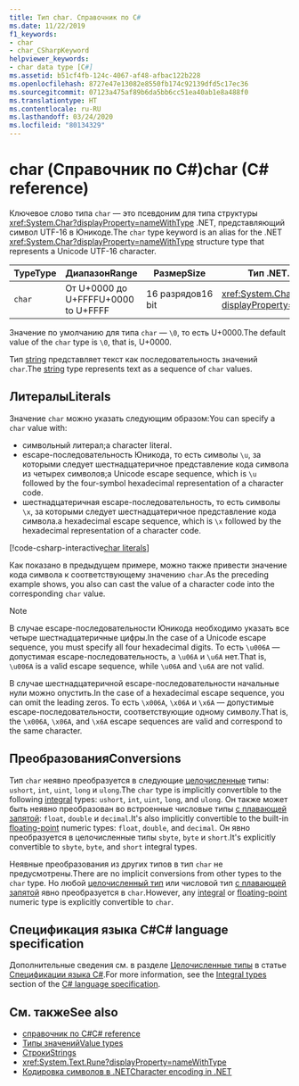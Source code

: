 ```yaml
---
title: Тип char. Справочник по C#
ms.date: 11/22/2019
f1_keywords:
- char
- char_CSharpKeyword
helpviewer_keywords:
- char data type [C#]
ms.assetid: b51cf4fb-124c-4067-af48-afbac122b228
ms.openlocfilehash: 8727e47e13082e8550fb174c92139dfd5c17ec36
ms.sourcegitcommit: 07123a475af89b6da5bb6cc51ea40ab1e8a488f0
ms.translationtype: HT
ms.contentlocale: ru-RU
ms.lasthandoff: 03/24/2020
ms.locfileid: "80134329"
---
```

# <a name="char-c-reference"></a><span data-ttu-id="769a8-102">char (Справочник по C#)</span><span class="sxs-lookup"><span data-stu-id="769a8-102">char (C# reference)</span></span>

<span data-ttu-id="769a8-103">Ключевое слово типа `char` — это псевдоним для типа структуры <xref:System.Char?displayProperty=nameWithType> .NET, представляющий символ UTF-16 в Юникоде.</span><span class="sxs-lookup"><span data-stu-id="769a8-103">The `char` type keyword is an alias for the .NET <xref:System.Char?displayProperty=nameWithType> structure type that represents a Unicode UTF-16 character.</span></span>

|<span data-ttu-id="769a8-104">Type</span><span class="sxs-lookup"><span data-stu-id="769a8-104">Type</span></span>|<span data-ttu-id="769a8-105">Диапазон</span><span class="sxs-lookup"><span data-stu-id="769a8-105">Range</span></span>|<span data-ttu-id="769a8-106">Размер</span><span class="sxs-lookup"><span data-stu-id="769a8-106">Size</span></span>|<span data-ttu-id="769a8-107">Тип .NET</span><span class="sxs-lookup"><span data-stu-id="769a8-107">.NET type</span></span>|
|----------|-----------|----------|-------------------------|
|`char`|<span data-ttu-id="769a8-108">От U+0000 до U+FFFF</span><span class="sxs-lookup"><span data-stu-id="769a8-108">U+0000 to U+FFFF</span></span>|<span data-ttu-id="769a8-109">16 разрядов</span><span class="sxs-lookup"><span data-stu-id="769a8-109">16 bit</span></span>|<xref:System.Char?displayProperty=nameWithType>|

<span data-ttu-id="769a8-110">Значение по умолчанию для типа `char` — `\0`, то есть U+0000.</span><span class="sxs-lookup"><span data-stu-id="769a8-110">The default value of the `char` type is `\0`, that is, U+0000.</span></span>

<span data-ttu-id="769a8-111">Тип [string](reference-types.md#the-string-type) представляет текст как последовательность значений `char`.</span><span class="sxs-lookup"><span data-stu-id="769a8-111">The [string](reference-types.md#the-string-type) type represents text as a sequence of `char` values.</span></span>

## <a name="literals"></a><span data-ttu-id="769a8-112">Литералы</span><span class="sxs-lookup"><span data-stu-id="769a8-112">Literals</span></span>

<span data-ttu-id="769a8-113">Значение `char` можно указать следующим образом:</span><span class="sxs-lookup"><span data-stu-id="769a8-113">You can specify a `char` value with:</span></span>

- <span data-ttu-id="769a8-114">символьный литерал;</span><span class="sxs-lookup"><span data-stu-id="769a8-114">a character literal.</span></span>
- <span data-ttu-id="769a8-115">escape-последовательность Юникода, то есть символы `\u`, за которыми следует шестнадцатеричное представление кода символа из четырех символов;</span><span class="sxs-lookup"><span data-stu-id="769a8-115">a Unicode escape sequence, which is `\u` followed by the four-symbol hexadecimal representation of a character code.</span></span>
- <span data-ttu-id="769a8-116">шестнадцатеричная escape-последовательность, то есть символы `\x`, за которыми следует шестнадцатеричное представление кода символа.</span><span class="sxs-lookup"><span data-stu-id="769a8-116">a hexadecimal escape sequence, which is `\x` followed by the hexadecimal representation of a character code.</span></span>

[!code-csharp-interactive[char literals](snippets/CharType.cs#Literals)]

<span data-ttu-id="769a8-117">Как показано в предыдущем примере, можно также привести значение кода символа к соответствующему значению `char`.</span><span class="sxs-lookup"><span data-stu-id="769a8-117">As the preceding example shows, you also can cast the value of a character code into the corresponding `char` value.</span></span>

> [!NOTE]
> <span data-ttu-id="769a8-118">В случае escape-последовательности Юникода необходимо указать все четыре шестнадцатеричные цифры.</span><span class="sxs-lookup"><span data-stu-id="769a8-118">In the case of a Unicode escape sequence, you must specify all four hexadecimal digits.</span></span> <span data-ttu-id="769a8-119">То есть `\u006A` — допустимая escape-последовательность, а `\u06A` и `\u6A` нет.</span><span class="sxs-lookup"><span data-stu-id="769a8-119">That is, `\u006A` is a valid escape sequence, while `\u06A` and `\u6A` are not valid.</span></span>
>
> <span data-ttu-id="769a8-120">В случае шестнадцатеричной escape-последовательности начальные нули можно опустить.</span><span class="sxs-lookup"><span data-stu-id="769a8-120">In the case of a hexadecimal escape sequence, you can omit the leading zeros.</span></span> <span data-ttu-id="769a8-121">То есть `\x006A`, `\x06A` и `\x6A` — допустимые escape-последовательности, соответствующие одному символу.</span><span class="sxs-lookup"><span data-stu-id="769a8-121">That is, the `\x006A`, `\x06A`, and `\x6A` escape sequences are valid and correspond to the same character.</span></span>

## <a name="conversions"></a><span data-ttu-id="769a8-122">Преобразования</span><span class="sxs-lookup"><span data-stu-id="769a8-122">Conversions</span></span>

<span data-ttu-id="769a8-123">Тип `char` неявно преобразуется в следующие [целочисленные](integral-numeric-types.md) типы: `ushort`, `int`, `uint`, `long` и `ulong`.</span><span class="sxs-lookup"><span data-stu-id="769a8-123">The `char` type is implicitly convertible to the following [integral](integral-numeric-types.md) types: `ushort`, `int`, `uint`, `long`, and `ulong`.</span></span> <span data-ttu-id="769a8-124">Он также может быть неявно преобразован во встроенные числовые типы [с плавающей запятой](floating-point-numeric-types.md): `float`, `double` и `decimal`.</span><span class="sxs-lookup"><span data-stu-id="769a8-124">It's also implicitly convertible to the built-in [floating-point](floating-point-numeric-types.md) numeric types: `float`, `double`, and `decimal`.</span></span> <span data-ttu-id="769a8-125">Он явно преобразуется в целочисленные типы `sbyte`, `byte` и `short`.</span><span class="sxs-lookup"><span data-stu-id="769a8-125">It's explicitly convertible to `sbyte`, `byte`, and `short` integral types.</span></span>

<span data-ttu-id="769a8-126">Неявные преобразования из других типов в тип `char` не предусмотрены.</span><span class="sxs-lookup"><span data-stu-id="769a8-126">There are no implicit conversions from other types to the `char` type.</span></span> <span data-ttu-id="769a8-127">Но любой [целочисленный тип](integral-numeric-types.md) или числовой тип [с плавающей запятой](floating-point-numeric-types.md) явно преобразуется в `char`.</span><span class="sxs-lookup"><span data-stu-id="769a8-127">However, any [integral](integral-numeric-types.md) or [floating-point](floating-point-numeric-types.md) numeric type is explicitly convertible to `char`.</span></span>

## <a name="c-language-specification"></a><span data-ttu-id="769a8-128">Спецификация языка C#</span><span class="sxs-lookup"><span data-stu-id="769a8-128">C# language specification</span></span>

<span data-ttu-id="769a8-129">Дополнительные сведения см. в разделе [Целочисленные типы](~/_csharplang/spec/types.md#integral-types) в статье [Спецификации языка C#](~/_csharplang/spec/introduction.md).</span><span class="sxs-lookup"><span data-stu-id="769a8-129">For more information, see the [Integral types](~/_csharplang/spec/types.md#integral-types) section of the [C# language specification](~/_csharplang/spec/introduction.md).</span></span>

## <a name="see-also"></a><span data-ttu-id="769a8-130">См. также</span><span class="sxs-lookup"><span data-stu-id="769a8-130">See also</span></span>

- [<span data-ttu-id="769a8-131">справочник по C#</span><span class="sxs-lookup"><span data-stu-id="769a8-131">C# reference</span></span>](../index.md)
- [<span data-ttu-id="769a8-132">Типы значений</span><span class="sxs-lookup"><span data-stu-id="769a8-132">Value types</span></span>](value-types.md)
- [<span data-ttu-id="769a8-133">Строки</span><span class="sxs-lookup"><span data-stu-id="769a8-133">Strings</span></span>](../../programming-guide/strings/index.md)
- <xref:System.Text.Rune?displayProperty=nameWithType>
- [<span data-ttu-id="769a8-134">Кодировка символов в .NET</span><span class="sxs-lookup"><span data-stu-id="769a8-134">Character encoding in .NET</span></span>](../../../standard/base-types/character-encoding-introduction.md)
